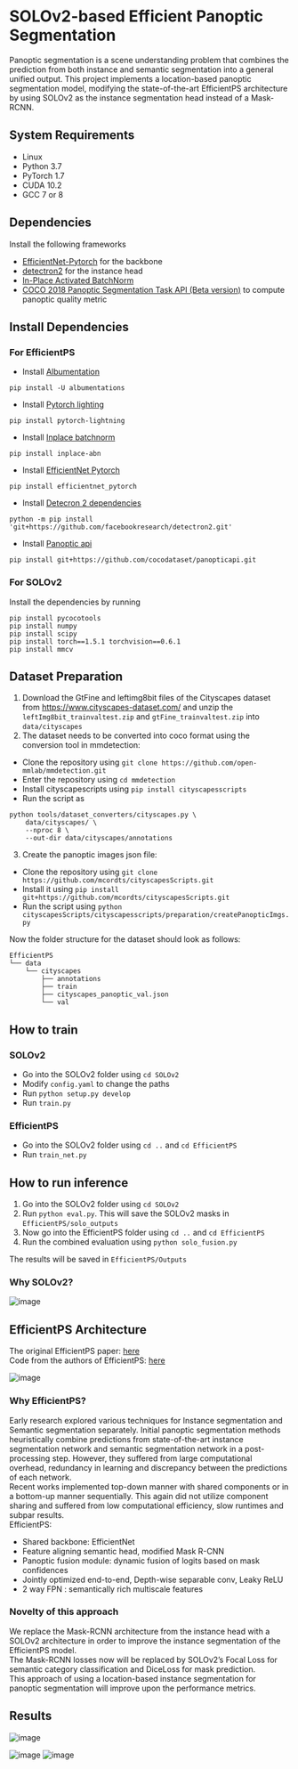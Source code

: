 # SOLOv2-based Efficient Panoptic Segmentation 

Panoptic segmentation is a scene understanding problem that combines the prediction from both instance and semantic segmentation into a general unified output.
This project implements a location-based panoptic segmentation model, modifying the state-of-the-art EfficientPS architecture by using SOLOv2 as the instance segmentation head instead of a Mask-RCNN.

## System Requirements
* Linux 
* Python 3.7
* PyTorch 1.7
* CUDA 10.2
* GCC 7 or 8

## Dependencies
Install the following frameworks

- [EfficientNet-Pytorch](https://github.com/lukemelas/EfficientNet-PyTorch) for the backbone
- [detectron2](https://github.com/facebookresearch/detectron2) for the instance head
- [In-Place Activated BatchNorm](https://github.com/mapillary/inplace_abn)
- [COCO 2018 Panoptic Segmentation Task API (Beta version)](https://github.com/cocodataset/panopticapi) to compute panoptic quality metric

## Install Dependencies
### For EfficientPS
- Install [Albumentation](https://albumentations.ai/)
```
pip install -U albumentations
```
- Install [Pytorch lighting](https://www.pytorchlightning.ai/)
```
pip install pytorch-lightning
```
- Install [Inplace batchnorm](https://github.com/mapillary/inplace_abn)
```
pip install inplace-abn
```
- Install [EfficientNet Pytorch](https://github.com/lukemelas/EfficientNet-PyTorch)
```
pip install efficientnet_pytorch
```
- Install [Detecron 2 dependencies](https://github.com/facebookresearch/detectron2)
```
python -m pip install 'git+https://github.com/facebookresearch/detectron2.git'
```
- Install [Panoptic api](https://github.com/cocodataset/panopticapi)
```
pip install git+https://github.com/cocodataset/panopticapi.git
```
### For SOLOv2
Install the dependencies by running
```
pip install pycocotools
pip install numpy
pip install scipy
pip install torch==1.5.1 torchvision==0.6.1
pip install mmcv
```

## Dataset Preparation

1. Download the GtFine and leftimg8bit files of the Cityscapes dataset from https://www.cityscapes-dataset.com/ and unzip the `leftImg8bit_trainvaltest.zip` and `gtFine_trainvaltest.zip` into `data/cityscapes`
2. The dataset needs to be converted into coco format using the conversion tool in mmdetection:
* Clone the repository using `git clone https://github.com/open-mmlab/mmdetection.git`
* Enter the repository using `cd mmdetection`
* Install cityscapescripts using `pip install cityscapesscripts`
* Run the script as 
```
python tools/dataset_converters/cityscapes.py \
    data/cityscapes/ \
    --nproc 8 \
    --out-dir data/cityscapes/annotations
```
3. Create the panoptic images json file:
* Clone the repository using `git clone https://github.com/mcordts/cityscapesScripts.git`
* Install it using `pip install git+https://github.com/mcordts/cityscapesScripts.git`
* Run the script using `python cityscapesScripts/cityscapesscripts/preparation/createPanopticImgs.py`

Now the folder structure for the dataset should look as follows:
```
EfficientPS
└── data
    └── cityscapes
        ├── annotations
        ├── train
        ├── cityscapes_panoptic_val.json
        └── val
```
## How to train

### SOLOv2
- Go into the SOLOv2 folder using `cd SOLOv2`
- Modify `config.yaml` to change the paths
- Run `python setup.py develop`
- Run `train.py`

### EfficientPS
- Go into the SOLOv2 folder using `cd ..` and `cd EfficientPS`
- Run `train_net.py`

## How to run inference
1. Go into the SOLOv2 folder using `cd SOLOv2`
2. Run `python eval.py`. This will save the SOLOv2 masks in `EfficientPS/solo_outputs`
3. Now go into the EfficientPS folder using `cd ..` and `cd EfficientPS`
4. Run the combined evaluation using `python solo_fusion.py`

The results will be saved in `EfficientPS/Outputs`

### Why SOLOv2?
![image](https://user-images.githubusercontent.com/38180831/203141810-3c0e51b8-7a79-46ff-b0de-532efb184231.png)

## EfficientPS Architecture

The original EfficientPS paper: [here](https://arxiv.org/abs/2004.02307)\
Code from the authors of EfficientPS: [here](https://github.com/DeepSceneSeg/EfficientPS)

![image](https://user-images.githubusercontent.com/38180831/203141883-79fd1093-eb06-4be8-8ddc-b9c8e63a911e.png)

### Why EfficientPS?

Early research explored various techniques for Instance segmentation and Semantic segmentation separately. Initial panoptic segmentation methods heuristically combine predictions from state-of-the-art instance segmentation network and semantic segmentation network in a post-processing step. However, they suffered from large computational overhead, redundancy in learning and discrepancy between the predictions of each network.\
Recent works implemented top-down manner with shared components or in a bottom-up manner sequentially. This again did not utilize component sharing and suffered from low computational efficiency, slow runtimes and subpar results.\
EfficientPS:
- Shared backbone: EfficientNet
- Feature aligning semantic head, modified Mask R-CNN
- Panoptic fusion module: dynamic fusion of logits based on mask confidences
- Jointly optimized end-to-end, Depth-wise separable conv, Leaky ReLU
- 2 way FPN : semantically rich multiscale features

### Novelty of this approach

We replace the Mask-RCNN architecture from the instance head with a SOLOv2 architecture in order to improve the instance segmentation of the EfficientPS model.\
The Mask-RCNN losses now will be replaced by SOLOv2’s Focal Loss for semantic category classification and DiceLoss for mask prediction.\
This approach of using a location-based instance segmentation for panoptic segmentation will improve upon the performance metrics.



## Results
![image](https://user-images.githubusercontent.com/38180831/203146468-67a3e8cc-0a21-493e-be43-26655b6615b3.png)

![image](https://user-images.githubusercontent.com/38180831/203145055-325e047d-db78-437c-b103-bc42593e2c6f.png)
![image](https://user-images.githubusercontent.com/38180831/203145086-789ef0b7-25c7-4269-b468-a5673fecf22f.png)


